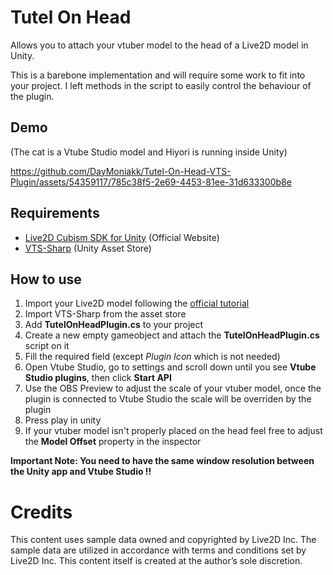 # Tutel On Head
Allows you to attach your vtuber model to the head of a Live2D model in Unity.

This is a barebone implementation and will require some work to fit into your project. I left methods in the script to easily control the behaviour of the plugin.

## Demo
(The cat is a Vtube Studio model and Hiyori is running inside Unity)



https://github.com/DayMoniakk/Tutel-On-Head-VTS-Plugin/assets/54359117/785c38f5-2e69-4453-81ee-31d633300b8e




## Requirements
* [Live2D Cubism SDK for Unity](https://www.live2d.com/en/download/cubism-sdk/download-unity) (Official Website)
* [VTS-Sharp](https://assetstore.unity.com/packages/tools/integration/vts-sharp-203218) (Unity Asset Store)

## How to use
1. Import your Live2D model following the [official tutorial](https://docs.live2d.com/en/cubism-sdk-manual/cubism-sdk-for-unity/)
1. Import VTS-Sharp from the asset store
1. Add **TutelOnHeadPlugin.cs** to your project
1. Create a new empty gameobject and attach the **TutelOnHeadPlugin.cs** script on it
1. Fill the required field (except *Plugin Icon* which is not needed)
1. Open Vtube Studio, go to settings and scroll down until you see **Vtube Studio plugins**, then click **Start API**
1. Use the OBS Preview to adjust the scale of your vtuber model, once the plugin is connected to Vtube Studio the scale will be overriden by the plugin
1. Press play in unity
1. If your vtuber model isn't properly placed on the head feel free to adjust the **Model Offset** property in the inspector

**Important Note: You need to have the same window resolution between the Unity app and Vtube Studio !!**

# Credits
This content uses sample data owned and copyrighted by Live2D Inc. The sample data are utilized in accordance with terms and conditions set by Live2D Inc. This content itself is created at the author’s sole discretion.
